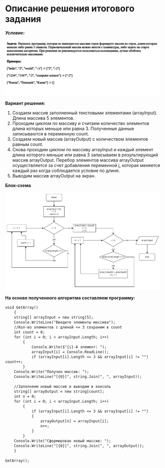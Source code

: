 #  Описание решения итогового задания #

***Условие:***

![Альтернативный текст](task.png)

**Вариант решения:**

1. Создаем массив заполненный текстовыми элементами (arrayInput). Длина массива 5 элементов.
2. Проходим циклом по массиву и считаем количество элементов длина которых меньше или равна 3. Полученные данные записываются в переменную count.
3. Создаем новый массив (arrayOutput) с количеством элементов равным count. 
4. Снова проходим циклом по массиву arrayInput и каждый элемент длина которого меньше или равна 3 записываем в результирующий массив arrayOutput. Перебор элементов массива arrayOutput осуществляется за счет добавления переменной j, которая меняется каждый раз когда соблюдается условие по длине.
5. Выводим массив arrayOutput на экран.

**Блок-схема**

![Альтернативный текст](блок-схема.png)


**На основе полученного алгоритма составляем программу:**
~~~
void GetArray()
    {
    string[] arrayInput = new string[5];
    Console.WriteLine("Введите элементы массива");
    //Кол-во элементов с длиной <= 3 сохраним в count
    int count = 0; 
    for (int i = 0; i < arrayInput.Length; i++)
        {
            Console.Write($"{i}-й элемент: ");
            arrayInput[i] = Console.ReadLine();
            if (arrayInput[i].Length <= 3 && arrayInput[i] != "") count++;
        }  
    Console.Write("Получен массив: ");
    Console.WriteLine("[{0}]", string.Join(", ", arrayInput));

    //Заполняем новый массив и выводим в консоль
    string[] arrayOutput = new string[count];
    int n = 0;
    for (int i = 0; i < arrayInput.Length; i++)
        {
            if (arrayInput[i].Length <= 3 && arrayInput[i] != "")
            {
                arrayOutput[n] = arrayInput[i];
                n++;
            } 
        }
    Console.Write("Сформирован новый массив: ");    
    Console.WriteLine("[{0}]", string.Join(", ", arrayOutput));   
    }

GetArray();
~~~
